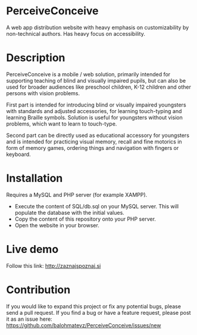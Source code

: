 # PerceiveConceive
A web app distribution website with heavy emphasis on customizability by non-technical authors. Has heavy focus on accessibility. 

# Description
PerceiveConceive is a mobile / web solution, primarily intended for supporting teaching of blind and visually impaired pupils, but can also be used for broader audiences like preschool children, K-12 children and other persons with vision problems.

First part is intended for introducing blind or visually impaired youngsters with standards and adjusted accessories, for learning touch-typing and learning Braille symbols. Solution is useful for youngsters without vision problems, which want to learn to touch-type.

Second part can be directly used as educational accessory for youngsters and is intended for practicing visual memory, recall and fine motorics in form of memory games, ordering things and navigation with fingers or keyboard.

# Installation
Requires a MySQL and PHP server (for example XAMPP).
- Execute the content of SQL/db.sql on your MySQL server. This will populate the database with the initial values.
- Copy the content of this repository onto your PHP server.
- Open the website in your browser.

# Live demo
Follow this link: http://zaznajspoznaj.si

# Contribution
If you would like to expand this project or fix any potential bugs, please send a pull request. If you find a bug or have a feature request, please post it as an issue here: https://github.com/balohmatevz/PerceiveConceive/issues/new
